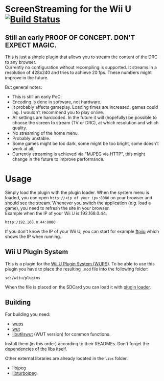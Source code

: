 # ScreenStreaming for the Wii U [![Build Status](https://api.travis-ci.org/Maschell/StreamingPluginWiiU.svg?branch=master)](https://travis-ci.org/Maschell/StreamingPluginWiiU)

## Still an early PROOF OF CONCEPT. DON'T EXPECT MAGIC.

This is just a simple plugin that allows you to stream the content of the DRC to any browser.  
Currently no configuration without recompiling is supported. It streams in a resolution of 428x240 and tries to achieve 20 fps. These numbers might improve in the future.

But general notes:
- This is still an early PoC.
- Encoding is done in software, not hardware.
- It probably affects gameplay. Loading times are increased, games could lag. I wouldn't recommend you to play online.
- All settings are hardcoded. In the future it will (hopefully) be possible to choose the screen to stream (TV or DRC), at which resolution and which quality.
- No streaming of the home menu.
- Probably unstable.
- Some games might be too dark, some might be too bright, some doesn't work at all.
- Currently streaming is achieved via "MJPEG via HTTP", this might change in the future to improve performance.

# Usage
Simply load the plugin with the plugin loader. When the system menu is loaded, you can open `http://<ip of your ip>:8080` on your browser and should see the stream. Whenever you switch the application (e.g. load a game), you need to refresh the site in your browser.  
Example when the IP of your Wii U is 192.168.0.44.
```
http:/192.168.0.44:8080
```
If you don't know the IP of your Wii U, you can start for example [ftpiiu](https://github.com/dimok789/ftpiiu) which shows the IP when running.

## Wii U Plugin System
This is a plugin for the [Wii U Plugin System (WUPS)](https://github.com/Maschell/WiiUPluginSystem/). To be able to use this plugin you have to place the resulting `.mod` file into the following folder:

```
sd:/wiiu/plugins
```
When the file is placed on the SDCard you can load it with [plugin loader](https://github.com/Maschell/WiiUPluginSystem/).

## Building

For building you need: 
- [wups](https://github.com/Maschell/WiiUPluginSystem)
- [wut](https://github.com/decaf-emu/wut)
- [libutilswut](https://github.com/Maschell/libutils/tree/wut) (WUT version) for common functions.

Install them (in this order) according to their READMEs. Don't forget the dependencies of the libs itself.

Other external libraries are already located in the `libs` folder.

- libjpeg
- [libturbojpeg](https://libjpeg-turbo.org/)
